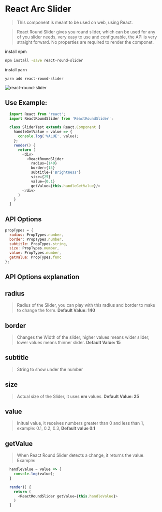 # React Arc Slider

> This component is meant to be used on web, using React.

> React Round Slider gives you round slider, which can be used for any of you slider needs, very easy to use and configurable, the API is very straight forward. No properties are required to render the componet.

install npm

```bash
npm install -save react-round-slider
```

install yarn
```
yarn add react-round-slider
```

![react-round-slider](https://i.imgur.com/zKto0Og.png)

## Use Example:
```javascript
  import React from 'react';
  import ReactRoundSlider from 'ReactRoundSlider';

  class SliderTest extends React.Component {
    handleGetValue = value => {
      console.log('VALUE', value);
    };
    render() {
      return (
        <div>
          <ReactRoundSlider
            radius={140}
            border={15}
            subtitle={'Brightness'} 
            size={25}
            value={0.1}
            getValue={this.handleGetValue}/>
        </div>
      )
    }
  }
```

## API Options

```javascript
propTypes = {
  radius: PropTypes.number,
  border: PropTypes.number,
  subtitle: PropTypes.string,
  size: PropTypes.number,
  value: PropTypes.number,
  getValue: PropTypes.func
};
```

## API Options explanation

## radius
> Radius of the Slider, you can play with this radius and border to make to change the form. **Default Value: 140**

## border
> Changes the Width of the slider, higher values means wider slider, lower values means thinner slider. **Default Value: 15**

## subtitle
> String to show under the number

## size
> Actual size of the Slider, it uses **em** values. **Default Value: 25**

## value
> Initual value, it receives numbers greater than 0 and less than 1, example: 0.1, 0.2, 0.3,  **Default value 0.1**

## getValue
> When React Round Slider detects a change, it returns the value.
Example:
``` javascript
  handleValue = value => {
    console.log(value);
  }

  render() {
    return (
      <ReactRoundSlider getValue={this.handleValue}>
    )
  }
```